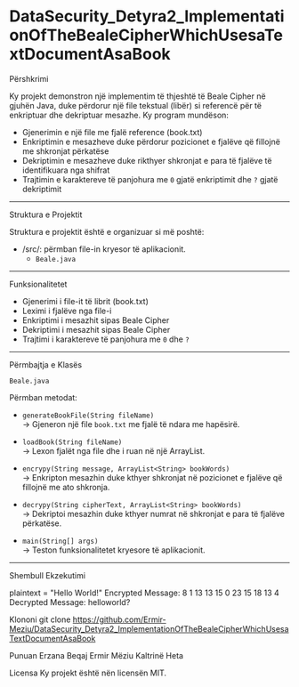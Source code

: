 # DataSecurity_Detyra2_ImplementationOfTheBealeCipherWhichUsesaTextDocumentAsaBook

Përshkrimi

Ky projekt demonstron një implementim të thjeshtë të Beale Cipher në gjuhën Java, duke përdorur një file tekstual (libër) si referencë për të enkriptuar dhe dekriptuar mesazhe. Ky program mundëson:

- Gjenerimin e një file me fjalë reference (book.txt)
- Enkriptimin e mesazheve duke përdorur pozicionet e fjalëve që fillojnë me shkronjat përkatëse
- Dekriptimin e mesazheve duke rikthyer shkronjat e para të fjalëve të identifikuara nga shifrat
- Trajtimin e karaktereve të panjohura me `0` gjatë enkriptimit dhe `?` gjatë dekriptimit

---


Struktura e Projektit

Struktura e projektit është e organizuar si më poshtë:

- /src/: përmban file-in kryesor të aplikacionit.
  - `Beale.java`

---

Funksionalitetet

- Gjenerimi i file-it të librit (book.txt)  
- Leximi i fjalëve nga file-i  
- Enkriptimi i mesazhit sipas Beale Cipher  
- Dekriptimi i mesazhit sipas Beale Cipher  
- Trajtimi i karaktereve të panjohura me `0` dhe `?`

---

Përmbajtja e Klasës

 `Beale.java`

Përmban metodat:

- `generateBookFile(String fileName)`  
  → Gjeneron një file `book.txt` me fjalë të ndara me hapësirë.

- `loadBook(String fileName)`  
  → Lexon fjalët nga file dhe i ruan në një ArrayList.

- `encrypy(String message, ArrayList<String> bookWords)`  
  → Enkripton mesazhin duke kthyer shkronjat në pozicionet e fjalëve që fillojnë me ato shkronja.

- `decrypy(String cipherText, ArrayList<String> bookWords)`  
  → Dekriptoi mesazhin duke kthyer numrat në shkronjat e para të fjalëve përkatëse.

- `main(String[] args)`  
  → Teston funksionalitetet kryesore të aplikacionit.

---

Shembull Ekzekutimi

plaintext = "Hello World!"
Encrypted Message: 8 1 13 13 15 0 23 15 18 13 4
Decrypted Message: helloworld?

Klononi
git clone https://github.com/Ermir-Meziu/DataSecurity_Detyra2_ImplementationOfTheBealeCipherWhichUsesaTextDocumentAsaBook

Punuan
Erzana Beqaj
Ermir Mëziu
Kaltrinë Heta

Licensa
Ky projekt është nën licensën MIT.